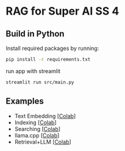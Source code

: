 # RAG for Super AI SS 4


## Build in Python 

Install required packages by running:
```sh
pip install -r requirements.txt
```
run app with streamlit
```sh
streamlit run src/main.py       
```

## Examples

- Text Embedding [[Colab](https://colab.research.google.com/github/9meo/buuQA/blob/main/notebook/1.text-embedding.ipynb)]
- Indexing [[Colab](https://colab.research.google.com/github/9meo/buuQA/blob/main/notebook/2.indexing.ipynb)]
- Searching [[Colab](https://colab.research.google.com/github/9meo/buuQA/blob/main/notebook/3.searching.ipynb)]
- llama.cpp [[Colab](https://colab.research.google.com/github/9meo/buuQA/blob/main/notebook/4.llamacpp.ipynb)]
- Retrieval+LLM [[Colab](https://colab.research.google.com/github/9meo/buuQA/blob/main/notebook/5.retrieval+llm.ipynb)]



